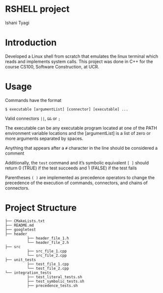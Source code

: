 # RSHELL project
Ishani Tyagi

# Introduction
Developed a Linux shell from scratch that emulates the linux terminal which reads and implements system calls. This project was done in C++ for the course CS100, Software Construction, at UCR.

# Usage
Commands have the format

```
$ executable [argumentList] [connector] [executable] ...
```

Valid connectors
`||`, `&&` or `;`

The executable can be any executable program located at one of the PATH environment variable locations and the [argumentList] is a list of zero or more arguments separated by spaces.

Anything that appears after a `#` character in the line should be considered a comment

Additionally, the `test` command and it’s symbolic equivalent  `[ ]`  should return 0 (TRUE) if the test succeeds and 1 (FALSE) if the test fails

Parentheses `( )` are implemented as precedence operators to change the precedence of the execution of commands, connectors, and chains of connectors.

# Project Structure

```
├── CMakeLists.txt
├── README.md
├── googletest
├── header
          ├── header_file_1.h
          └── header_file_2.h
├── src
          ├── src_file_1.cpp
          └── src_file_2.cpp
├── unit_tests   
          ├── test_file_1.cpp   
          └── test_file_2.cpp
└── integration_tests
          ├── test_literal_tests.sh
          ├── test_symbolic_tests.sh
          ├── precedence_tests.sh
```
